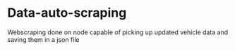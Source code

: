 # Data-auto-scraping
Webscraping done on node capable of picking up updated vehicle data and saving them in a json file 
